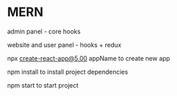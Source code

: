 # MERN

admin panel - core hooks

website and user panel - hooks + redux

npx create-react-app@5.00 appName to create new app

npm install to install project dependencies

npm start to start project
